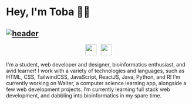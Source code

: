 # Hey, I'm Toba 👋🏽


## [![header](https://i.imgur.com/p9CfzBE.png)](https://tobaojo.com) 


<!-- <p align="center">
  <a href="https://tobaojo.com"> <img src="https://i.imgur.com/bA4duaZ.png"></a>&nbsp;&nbsp;
</p> -->

<p align="center">
  <a href="https://tobaojo.com"><img height="30" src="https://i.imgur.com/6NGCVuk.png"></a>&nbsp;&nbsp;
  <a href="https://www.linkedin.com/in/toba-ojo/"><img height="30" src="https://i.imgur.com/mg7Rj32.png"></a>
</p>



I'm a student, web developer and designer, bioinformatics enthusiast, and avid learner!
I work with a variety of technologies and languages, such as HTML, CSS, TailwindCSS, JavaScript, ReactJS, Java, Python, and R!
I’m currently working on Walter, a computer science learning app, alongside a few web development projects. I’m currently learning full stack web development, and dabbling into bioinformatics in my spare time.

